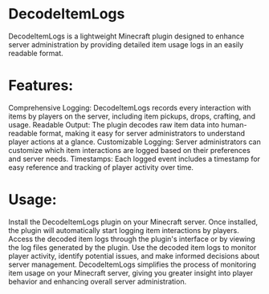 # DecodeItemLogs
DecodeItemLogs is a lightweight Minecraft plugin designed to enhance server administration by providing detailed item usage logs in an easily readable format.

# Features:
Comprehensive Logging: DecodeItemLogs records every interaction with items by players on the server, including item pickups, drops, crafting, and usage.
Readable Output: The plugin decodes raw item data into human-readable format, making it easy for server administrators to understand player actions at a glance.
Customizable Logging: Server administrators can customize which item interactions are logged based on their preferences and server needs.
Timestamps: Each logged event includes a timestamp for easy reference and tracking of player activity over time.
# Usage:
Install the DecodeItemLogs plugin on your Minecraft server.
Once installed, the plugin will automatically start logging item interactions by players.
Access the decoded item logs through the plugin's interface or by viewing the log files generated by the plugin.
Use the decoded item logs to monitor player activity, identify potential issues, and make informed decisions about server management.
DecodeItemLogs simplifies the process of monitoring item usage on your Minecraft server, giving you greater insight into player behavior and enhancing overall server administration.
